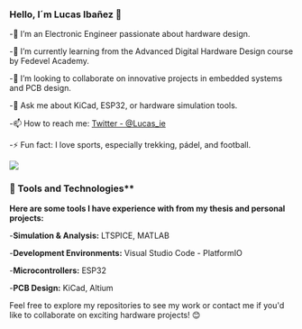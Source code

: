 ### Hello, I´m Lucas Ibañez 👋

-🔭 I’m an Electronic Engineer passionate about hardware design.

-🌱 I’m currently learning from the Advanced Digital Hardware Design course by Fedevel Academy.

-👯 I’m looking to collaborate on innovative projects in embedded systems and PCB design.

-💬 Ask me about KiCad, ESP32, or hardware simulation tools.

-📫 How to reach me: [Twitter - @Lucas_ie](https://twitter.com/Lucas_ie)

-⚡ Fun fact: I love sports, especially trekking, pádel, and football.


<img src="https://github-readme-stats.vercel.app/api?username=lucasexequiel&&show_icons=true&title_color=ffffff&icon_color=bb2acf&text_color=daf7dc&bg_color=151515">

### 🚀 Tools and Technologies**

 **Here are some tools I have experience with from my thesis and personal projects:**

-**Simulation & Analysis:** LTSPICE, MATLAB

-**Development Environments:** Visual Studio Code - PlatformIO

-**Microcontrollers:** ESP32

-**PCB Design:** KiCad, Altium

Feel free to explore my repositories to see my work or contact me if you'd like to collaborate on exciting hardware projects! 😊
